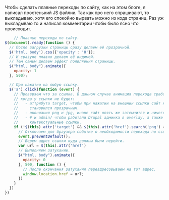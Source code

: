 Чтобы сделать плавные переходы по сайту, как на этом блоге, я написал
простенький JS файлик. Так как про него спрашивают, то выкладываю, хотя его
спокойно вырвать можно из кода страниц. Раз уж выкладываю то и написал
комментарии чтобы было ясно что происходит.

```js
    // Плавные переходы по сайту.
$(document).ready(function () {
  // После загрузки страницы сразу делаем её прозрачной.
  $('html, body').css({'opacity': '0'});
  // И сразуже плавно делаем её видимой.
  // Тем самым делаем эффект появляения страницы.
  $("html, body").animate({
    opacity: 1
  }, 500);

  // При нажатии на любую ссылку.
  $('a').click(function (event) {
    // Проверяем что за ссылка. В данном случае анимация перехода сработает
    // когда у ссылки не будет:
    //   - аттрибута target, чтобы при нажатии на внешнии ссылки сайт не 
    //     становился прозрачным.
    //   - окончания png и jpg, иначе сайт опять же затемнится и ничего не видно.
    //   - # и admin/ чтобы работали Drupal админка в overlay, а также
    //     контекстуальные ссылки. 
    if (!$(this).attr('target') && $(this).attr('href').search('png') == -1 && $(this).attr('href').search('jpg') == -1 && $(this).attr('href') != "#" && $(this).attr('href').search('admin/') == -1) {
      // Отключаем для браузера событие о необходимости перехода по ссылке.
      event.preventDefault();
      // Берем адрес ссылки куда должны были перейти.
      var url = $(this).attr('href')
      // Выполняем затухание.
      $("html, body").animate({
        opacity: 0
      }, 500, function () {
        // После окончания затухания переадресовываем на тот адрес.
        window.location.href = url;
      })
    }
  })
})
```
